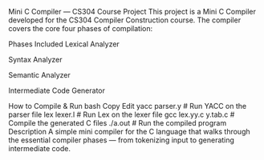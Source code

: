 Mini C Compiler — CS304 Course Project
This project is a Mini C Compiler developed for the CS304 Compiler Construction course. The compiler covers the core four phases of compilation:

Phases Included
Lexical Analyzer

Syntax Analyzer

Semantic Analyzer

Intermediate Code Generator

How to Compile & Run
bash
Copy
Edit
yacc parser.y       # Run YACC on the parser file
lex lexer.l         # Run Lex on the lexer file
gcc lex.yy.c y.tab.c # Compile the generated C files
./a.out             # Run the compiled program
Description
A simple mini compiler for the C language that walks through the essential compiler phases — from tokenizing input to generating intermediate code.
